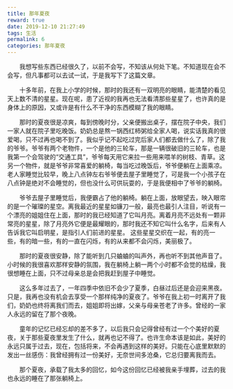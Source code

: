 ```yaml
---
title: 那年夏夜
reward: true
date: 2019-12-10 21:27:49
tags: 生活
permalink: 6
categories: 那年夏夜
---
```


　　我想写些东西已经很久了，以前不会写，不知该从何处下笔。不知道现在会不会写，但凡事都可以去试一试，于是我写下了这篇文章。

　　十多年前，在我上小学的时候，那时的我还有一双明亮的眼睛，能清楚的看见天上数不清的星星。现在呢，患了近视的我再也无法看清那些星星了，也许真的是身体上的原因，又或许是有什么不干净的东西模糊了我的眼睛。

　　那时的夏夜很是凉爽，每到傍晚时分，父亲便搬出桌子，摆在院子中央，我们一家人就在院子里吃晚饭。奶奶总是熬一锅西红柿粥给全家人喝，说实话我真的很爱喝，只不过再也喝不到了。我似乎记不起吃过完后家人们都去做什么了，除了我的爷爷。爷爷有两个老物件，一个是他的三轮车，那是一辆很破旧的三轮车，也是我第一个会驾驶的“交通工具”，爷爷每天用它来拉一些用来喂羊的树枝、青草。这另一个物件，就是爷爷非常喜爱的躺椅，每当吃过晚饭后，爷爷便躺在上面乘凉。老人家睡觉比较早，晚上八点钟左右爷爷便去屋子里睡觉了，可是我一个小孩子在八点钟是绝对不会睡觉的，但也没什么可供玩耍的，于是我便相中了爷爷的躺椅。

　　爷爷去屋子里睡觉后，我便霸占了他的躺椅。躺在上面，放眼望去，映入眼帘的是一个璀璨的星空。离我最近的星星如镰刀一般，最亮也最引人注目，听说有一个漂亮的姐姐住在上面，那时的我已经知道了它叫月亮。离着月亮不远处有一颗非常亮的星星，除了月亮外它便是最耀眼的，那时我还不知它叫什么名字，后来有人告诉我它叫启明星，是指引人们前进的星星。 这些星星交织在一起，有的亮一些，有的暗一些，有的一直在闪烁，有的从来都不会闪烁，美丽极了。

　　那时的夏夜很安静，除了能听到几只蛐蛐的叫声外，再也听不到其他声音了。小时候的我很喜欢那样安静的氛围，我在躺椅上躺一两个小时都不会觉的枯燥，我很想睡在上面，只不过母亲总是会把我赶到屋子中睡觉。

　　这么多年过去了，一年四季中依旧不会少了夏季，白昼过后还是会迎来黑夜。只是，我再也没有机会去享受一个那样纯净的夏夜了。爷爷在我上初一时离开了我们，奶奶也终将离我们而去，姐姐即将出嫁，父亲与母亲苍老了许多。曾经的一家人永远的留在了那个夜晚。

　　童年的记忆已经忘却的差不多了，以后我只会记得曾经有过一个个美好的夏夜，关于那些夏夜里发生了什么，就再也记不得了。也许生命本该是如此，美好的永远只属于过去，现在，包括将来，不会再遇到这样的美好。只能在心底里默默的发出一丝感伤：我曾经拥有过一份美好，无奈世间多沧桑，它总归要离我而去。

　　那个夏夜，承载了我太多的回忆，如今这份回忆已经被我亲手埋葬，过去的我也永远的睡在了那张躺椅上。